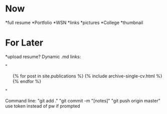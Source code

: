 Now
=====

*full resume
*Portfolio
  *WSN
    *links
    *pictures
  *College
*thumbnail

For Later
======
*upload resume?
 Dynamic .md links:

"
 <ul>{% for post in site.publications %}
   {% include archive-single-cv.html %}
 {% endfor %}</ul>
"

Command line:
"git add ."
"git commit -m "[notes]"
"git push origin master"
use token instead of pw if prompted